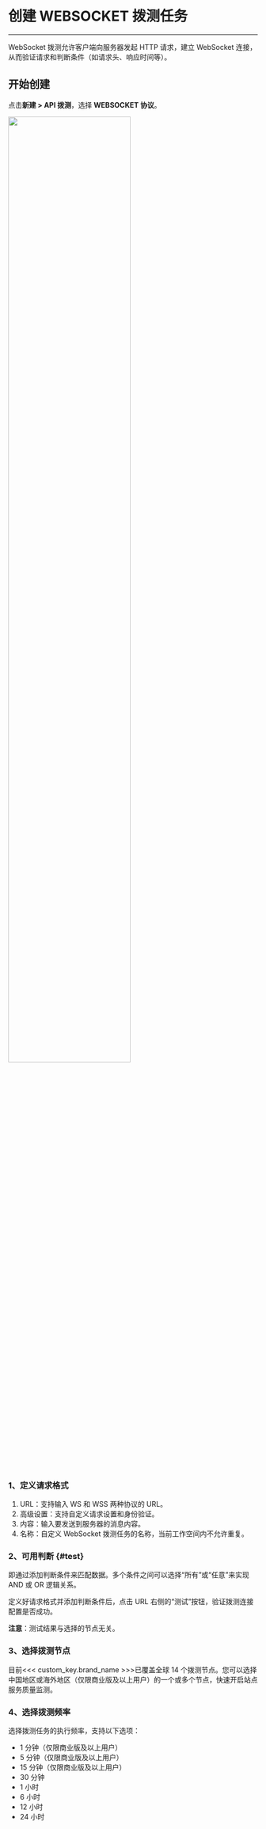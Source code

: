 # 创建 WEBSOCKET 拨测任务
---

WebSocket 拨测允许客户端向服务器发起 HTTP 请求，建立 WebSocket 连接，从而验证请求和判断条件（如请求头、响应时间等）。


## 开始创建

点击**新建 > API 拨测**，选择 **WEBSOCKET 协议**。

<img src="../../img/api_test_websocket.png" width="70%" >



### 1、定义请求格式

1. URL：支持输入 WS 和 WSS 两种协议的 URL。  
2. 高级设置：支持自定义请求设置和身份验证。  
3. 内容：输入要发送到服务器的消息内容。  
4. 名称：自定义 WebSocket 拨测任务的名称，当前工作空间内不允许重复。


### 2、可用判断 {#test}

即通过添加判断条件来匹配数据。多个条件之间可以选择“所有”或“任意”来实现 AND 或 OR 逻辑关系。

定义好请求格式并添加判断条件后，点击 URL 右侧的“测试”按钮，验证拨测连接配置是否成功。

**注意**：测试结果与选择的节点无关。

### 3、选择拨测节点

目前<<< custom_key.brand_name >>>已覆盖全球 14 个拨测节点。您可以选择中国地区或海外地区（仅限商业版及以上用户）的一个或多个节点，快速开启站点服务质量监测。



### 4、选择拨测频率

选择拨测任务的执行频率，支持以下选项：

- 1 分钟（仅限商业版及以上用户）
- 5 分钟（仅限商业版及以上用户）
- 15 分钟（仅限商业版及以上用户）
- 30 分钟
- 1 小时
- 6 小时
- 12 小时
- 24 小时


